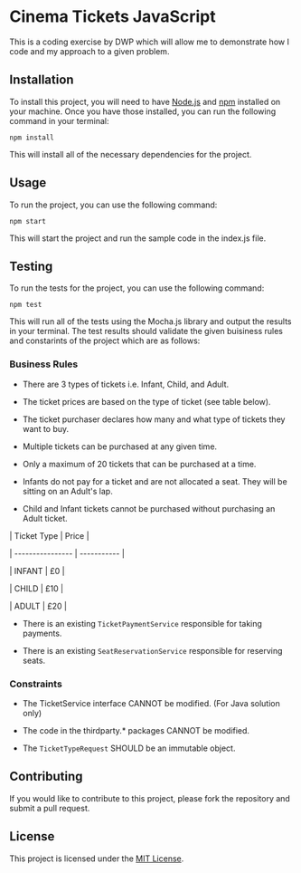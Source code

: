# Cinema Tickets JavaScript

This is a coding exercise by DWP which will allow me to demonstrate how I code and my approach to a given problem.

## Installation

To install this project, you will need to have [Node.js](https://nodejs.org/en/) and [npm](https://www.npmjs.com/) installed on your machine. Once you have those installed, you can run the following command in your terminal:

`npm install`

This will install all of the necessary dependencies for the project.

## Usage

To run the project, you can use the following command:

`npm start`

This will start the project and run the sample code in the index.js file.

## Testing

To run the tests for the project, you can use the following command:

`npm test`

This will run all of the tests using the Mocha.js library and output the results in your terminal.
The test results should validate the given buisiness rules and constarints of the project which are as follows:

### Business Rules

- There are 3 types of tickets i.e. Infant, Child, and Adult.

- The ticket prices are based on the type of ticket (see table below).

- The ticket purchaser declares how many and what type of tickets they want to buy.

- Multiple tickets can be purchased at any given time.

- Only a maximum of 20 tickets that can be purchased at a time.

- Infants do not pay for a ticket and are not allocated a seat. They will be sitting on an Adult's lap.

- Child and Infant tickets cannot be purchased without purchasing an Adult ticket.

| Ticket Type | Price |

| ---------------- | ----------- |

| INFANT | £0 |

| CHILD | £10 |

| ADULT | £20 |

- There is an existing `TicketPaymentService` responsible for taking payments.

- There is an existing `SeatReservationService` responsible for reserving seats.

### Constraints

- The TicketService interface CANNOT be modified. (For Java solution only)

- The code in the thirdparty.\* packages CANNOT be modified.

- The `TicketTypeRequest` SHOULD be an immutable object.

## Contributing

If you would like to contribute to this project, please fork the repository and submit a pull request.

## License

This project is licensed under the [MIT License](https://opensource.org/licenses/MIT).

